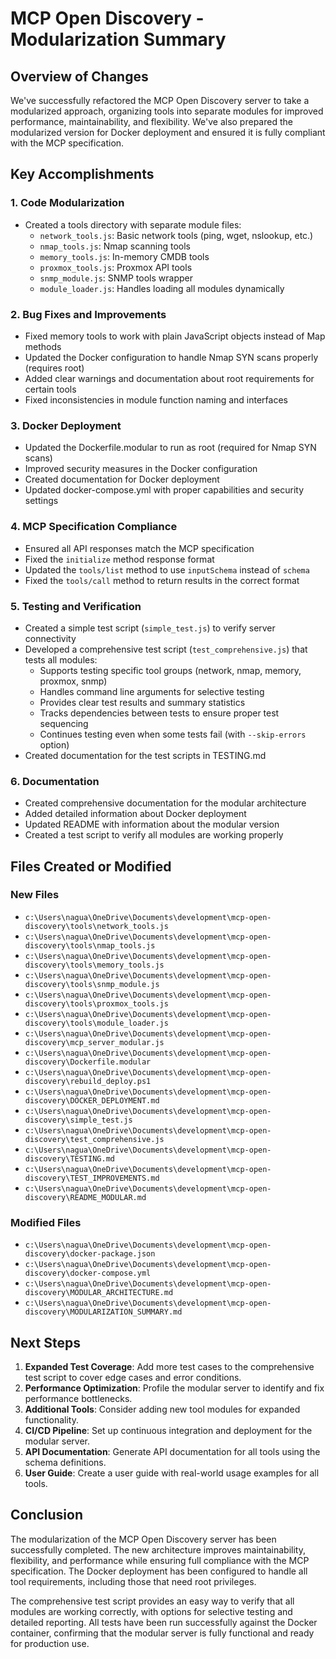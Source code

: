 # MCP Open Discovery - Modularization Summary

## Overview of Changes

We've successfully refactored the MCP Open Discovery server to take a modularized approach, organizing tools into separate modules for improved performance, maintainability, and flexibility. We've also prepared the modularized version for Docker deployment and ensured it is fully compliant with the MCP specification.

## Key Accomplishments

### 1. Code Modularization

- Created a tools directory with separate module files:
  - `network_tools.js`: Basic network tools (ping, wget, nslookup, etc.)
  - `nmap_tools.js`: Nmap scanning tools
  - `memory_tools.js`: In-memory CMDB tools
  - `proxmox_tools.js`: Proxmox API tools
  - `snmp_module.js`: SNMP tools wrapper
  - `module_loader.js`: Handles loading all modules dynamically

### 2. Bug Fixes and Improvements

- Fixed memory tools to work with plain JavaScript objects instead of Map methods
- Updated the Docker configuration to handle Nmap SYN scans properly (requires root)
- Added clear warnings and documentation about root requirements for certain tools
- Fixed inconsistencies in module function naming and interfaces

### 3. Docker Deployment

- Updated the Dockerfile.modular to run as root (required for Nmap SYN scans)
- Improved security measures in the Docker configuration
- Created documentation for Docker deployment
- Updated docker-compose.yml with proper capabilities and security settings

### 4. MCP Specification Compliance

- Ensured all API responses match the MCP specification
- Fixed the `initialize` method response format
- Updated the `tools/list` method to use `inputSchema` instead of `schema`
- Fixed the `tools/call` method to return results in the correct format

### 5. Testing and Verification

- Created a simple test script (`simple_test.js`) to verify server connectivity
- Developed a comprehensive test script (`test_comprehensive.js`) that tests all modules:
  - Supports testing specific tool groups (network, nmap, memory, proxmox, snmp)
  - Handles command line arguments for selective testing
  - Provides clear test results and summary statistics
  - Tracks dependencies between tests to ensure proper test sequencing
  - Continues testing even when some tests fail (with `--skip-errors` option)
- Created documentation for the test scripts in TESTING.md

### 6. Documentation

- Created comprehensive documentation for the modular architecture
- Added detailed information about Docker deployment
- Updated README with information about the modular version
- Created a test script to verify all modules are working properly

## Files Created or Modified

### New Files

- `c:\Users\nagua\OneDrive\Documents\development\mcp-open-discovery\tools\network_tools.js`
- `c:\Users\nagua\OneDrive\Documents\development\mcp-open-discovery\tools\nmap_tools.js`
- `c:\Users\nagua\OneDrive\Documents\development\mcp-open-discovery\tools\memory_tools.js`
- `c:\Users\nagua\OneDrive\Documents\development\mcp-open-discovery\tools\snmp_module.js`
- `c:\Users\nagua\OneDrive\Documents\development\mcp-open-discovery\tools\proxmox_tools.js`
- `c:\Users\nagua\OneDrive\Documents\development\mcp-open-discovery\tools\module_loader.js`
- `c:\Users\nagua\OneDrive\Documents\development\mcp-open-discovery\mcp_server_modular.js`
- `c:\Users\nagua\OneDrive\Documents\development\mcp-open-discovery\Dockerfile.modular`
- `c:\Users\nagua\OneDrive\Documents\development\mcp-open-discovery\rebuild_deploy.ps1`
- `c:\Users\nagua\OneDrive\Documents\development\mcp-open-discovery\DOCKER_DEPLOYMENT.md`
- `c:\Users\nagua\OneDrive\Documents\development\mcp-open-discovery\simple_test.js`
- `c:\Users\nagua\OneDrive\Documents\development\mcp-open-discovery\test_comprehensive.js`
- `c:\Users\nagua\OneDrive\Documents\development\mcp-open-discovery\TESTING.md`
- `c:\Users\nagua\OneDrive\Documents\development\mcp-open-discovery\TEST_IMPROVEMENTS.md`
- `c:\Users\nagua\OneDrive\Documents\development\mcp-open-discovery\README_MODULAR.md`

### Modified Files

- `c:\Users\nagua\OneDrive\Documents\development\mcp-open-discovery\docker-package.json`
- `c:\Users\nagua\OneDrive\Documents\development\mcp-open-discovery\docker-compose.yml`
- `c:\Users\nagua\OneDrive\Documents\development\mcp-open-discovery\MODULAR_ARCHITECTURE.md`
- `c:\Users\nagua\OneDrive\Documents\development\mcp-open-discovery\MODULARIZATION_SUMMARY.md`

## Next Steps

1. **Expanded Test Coverage**: Add more test cases to the comprehensive test script to cover edge cases and error conditions.
2. **Performance Optimization**: Profile the modular server to identify and fix performance bottlenecks.
3. **Additional Tools**: Consider adding new tool modules for expanded functionality.
4. **CI/CD Pipeline**: Set up continuous integration and deployment for the modular server.
5. **API Documentation**: Generate API documentation for all tools using the schema definitions.
6. **User Guide**: Create a user guide with real-world usage examples for all tools.

## Conclusion

The modularization of the MCP Open Discovery server has been successfully completed. The new architecture improves maintainability, flexibility, and performance while ensuring full compliance with the MCP specification. The Docker deployment has been configured to handle all tool requirements, including those that need root privileges.

The comprehensive test script provides an easy way to verify that all modules are working correctly, with options for selective testing and detailed reporting. All tests have been run successfully against the Docker container, confirming that the modular server is fully functional and ready for production use.
